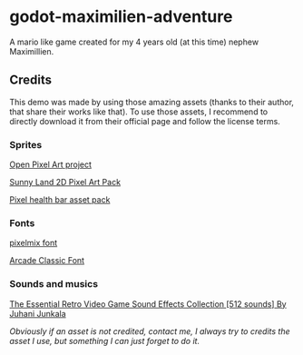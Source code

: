 # godot-maximilien-adventure

A mario like game created for my 4 years old (at this time) nephew Maximillien.



## Credits

This demo was made by using those amazing assets (thanks to their author, that share their works like that). To use those assets, I recommend to directly download it from their official page and follow the license terms. 



### Sprites

[Open Pixel Art project](http://www.openpixelproject.com/) 

[Sunny Land 2D Pixel Art Pack](https://ansimuz.itch.io/sunny-land-pixel-game-art)

[Pixel health bar asset pack](https://adwitr.itch.io/pixel-health-bar-asset-pack) 



### Fonts

[pixelmix font](https://www.dafont.com/fr/pixelmix.font)

[Arcade Classic Font](https://www.1001fonts.com/arcadeclassic-font.html#more) 



### Sounds and musics

[The Essential Retro Video Game Sound Effects Collection [512 sounds] By Juhani Junkala](https://opengameart.org/content/512-sound-effects-8-bit-style) 



*Obviously if an asset is not credited, contact me, I always try to credits the asset I use, but something I can just forget to do it.*

